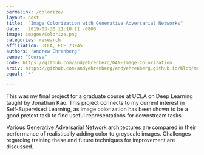 ```yaml
---
permalink: /colorize/
layout: post
title:  "Image Colorization with Generative Adversarial Networks"
date:   2019-03-30 11:10:11 -0800
image: images/Colorize.png
categories: research
affiliation: UCLA, ECE 239AS
authors: "Andrew Ehrenberg"
venue: "Course"
code: https://github.com/andyehrenberg/GAN-Image-Colorization
arxiv: https://github.com/andyehrenberg/andyehrenberg.github.io/blob/master/images/ECE_Paper.pdf
equal: '*'

---
```


This was my final project for a graduate course at UCLA on Deep Learning taught by Jonathan Kao. This project connects to my current interest in Self-Supervised Learning, as image colorization has been shown to be a good
pretext task to find useful representations for downstream tasks.

Various Generative Adversarial Network architectures are compared in their performance of realistically adding color to greyscale images. Challenges regarding training these and future techniques for improvement are discussed.
